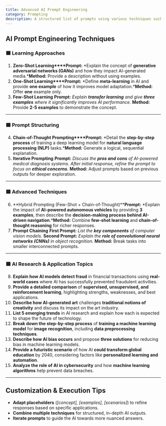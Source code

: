 ```yaml
---
title: Advanced AI Prompt Engineering  
category: Prompting
description: A structured list of prompts using various techniques such as zero-shot learning, chain-of-thought prompting, and iterative refinement for optimizing AI-generated responses.
---
```

## **AI Prompt Engineering Techniques**

### **🟦 Learning Approaches**

1. **Zero-Shot Learning****Prompt:** *Explain the concept of **generative adversarial networks (GANs)** and how they impact AI-generated media.***Method:** Provide a description without using examples.
2. **One-Shot Learning****Prompt:** *Define **meta-learning** in AI and provide **one example** of how it improves model adaptation.***Method:** Offer **one** example only.
3. **Few-Shot Learning**
   **Prompt:** *Explain **transfer learning** and give **three examples** where it significantly improves AI performance.*
   **Method:** Provide **2-5 examples** to demonstrate the concept.

---

### **🟦 Prompt Structuring**

4. **Chain-of-Thought Prompting****Prompt:** *Detail the **step-by-step process** of training a deep learning model for **natural language processing (NLP)** tasks.***Method:** Generate a logical, sequential explanation.
5. **Iterative Prompting**
   **Prompt:** *Discuss the **pros and cons** of AI-powered medical diagnosis systems. After initial response, refine the prompt to focus on **ethical concerns**.*
   **Method:** Adjust prompts based on previous outputs for deeper exploration.

---

### **🟦 Advanced Techniques**

6. **Hybrid Prompting (Few-Shot + Chain-of-Thought)****Prompt:** *Explain the impact of **AI-powered autonomous vehicles** by providing **3 examples**, then describe the **decision-making process behind AI-driven navigation**.***Method:** Combine **few-shot learning** and **chain-of-thought reasoning** for richer responses.
7. **Prompt Chaining**
   **First Prompt:** *List the **key components** of computer vision models.*
   **Second Prompt:** *Explain the **role of convolutional neural networks (CNNs)** in object recognition.*
   **Method:** Break tasks into smaller interconnected prompts.

---

### **🟦 AI Research & Application Topics**

8. **Explain how AI models detect fraud** in financial transactions using **real-world cases** where AI has successfully prevented fraudulent activities.
9. **Provide a detailed comparison** of **supervised, unsupervised, and reinforcement learning**, highlighting strengths, weaknesses, and best applications.
10. **Describe how AI-generated art** challenges **traditional notions of creativity** and discuss its impact on the art industry.
11. **List 5 emerging trends** in AI research and explain how each is expected to shape the future of technology.
12. **Break down the step-by-step process** of **training a machine learning model** for **image recognition**, including **data preprocessing techniques**.
13. **Describe how AI bias occurs** and propose **three solutions** for reducing bias in machine learning models.
14. **Provide a futuristic scenario** of how AI **could transform global education** by 2040, considering factors like **personalized learning and automation**.
15. **Analyze the role of AI in cybersecurity** and how **machine learning algorithms** help prevent data breaches.

---

## **Customization & Execution Tips**

- **Adapt placeholders** (*[concept], [examples], [scenarios]*) to refine responses based on specific applications.
- **Combine multiple techniques** for structured, in-depth AI outputs.
- **Iterate prompts** to guide the AI towards more nuanced answers.
